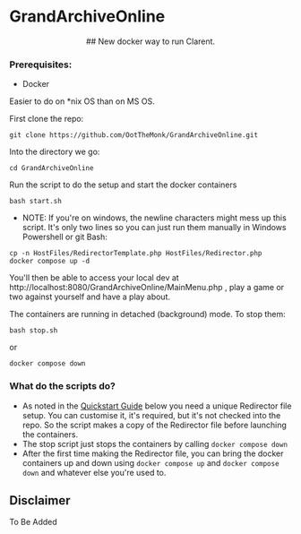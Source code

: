 # GrandArchiveOnline
<p align="center">
## New docker way to run Clarent.

### Prerequisites:
 - Docker

Easier to do on *nix OS than on MS OS.

First clone the repo:
```
git clone https://github.com/OotTheMonk/GrandArchiveOnline.git
```
Into the directory we go:
```
cd GrandArchiveOnline
```
Run the script to do the setup and start the docker containers
```
bash start.sh
```

- NOTE: If you're on windows, the newline characters might mess up this script. It's only two lines so you can just run them manually in Windows Powershell or git Bash:
```
cp -n HostFiles/RedirectorTemplate.php HostFiles/Redirector.php
docker compose up -d
```

You'll then be able to access your local dev at http://localhost:8080/GrandArchiveOnline/MainMenu.php , play a game or two against yourself and have a play about.

The containers are running in detached (background) mode. To stop them:
```
bash stop.sh
```
or
```
docker compose down
```

### What do the scripts do?
- As noted in the [Quickstart Guide](https://docs.google.com/document/d/1qVlTrst58iZ_6xD9PkxIgZUiSKzV-S4eTJmK32qzaP0/edit) below you need a unique Redirector file setup. You can customise it, it's required, but it's not checked into the repo. So the script makes a copy of the Redirector file before launching the containers.
- The stop script just stops the containers by calling `docker compose down`
- After the first time making the Redirector file, you can bring the docker containers up and down using `docker compose up` and `docker compose down` and whatever else you're used to.
## Disclaimer

To Be Added